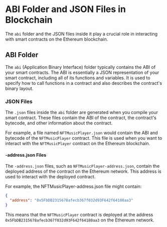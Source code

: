 # ABI Folder and JSON Files in Blockchain

The `abi` folder and the JSON files inside it play a crucial role in interacting with smart contracts on the Ethereum blockchain.

## ABI Folder

The `abi` (Application Binary Interface) folder typically contains the ABI of your smart contracts. The ABI is essentially a JSON representation of your smart contract, including all of its functions and variables. It is used to specify how to call functions in a contract and also describes the contract's binary layout.

### JSON Files

The `.json` files inside the `abi` folder are generated when you compile your smart contract. These files contain the ABI of the contract, the contract's bytecode, and other information about the contract.

For example, a file named `NFTMusicPlayer.json` would contain the ABI and bytecode of the `NFTMusicPlayer` contract. This file is used when you want to interact with the `NFTMusicPlayer` contract on the Ethereum blockchain.

#### -address.json Files

The `-address.json` files, such as `NFTMusicPlayer-address.json`, contain the deployed address of the contract on the Ethereum network. This address is used to interact with the deployed contract.

For example, the NFTMusicPlayer-address.json file might contain:

```json
{
  "address": "0x5FbDB2315678afecb367f032d93F642f64180aa3"
}
```

This means that the `NFTMusicPlayer` contract is deployed at the address `0x5FbDB2315678afecb367f032d93F642f64180aa3` on the Ethereum network.
